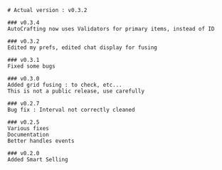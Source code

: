 	# Actual version : v0.3.2

	### v0.3.4
	AutoCrafting now uses Validators for primary items, instead of ID

	### v0.3.2
	Edited my prefs, edited chat display for fusing

	### v0.3.1
	Fixed some bugs

	### v0.3.0
	Added grid fusing : to check, etc...
	This is not a public release, use carefully

	### v0.2.7
	Bug fix : Interval not correctly cleaned

	### v0.2.5
	Various fixes
	Documentation
	Better handles events

	### v0.2.0
	Added Smart Selling
